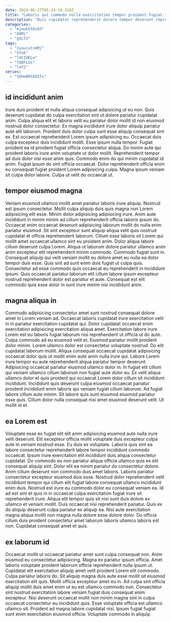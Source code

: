 ```yaml
---
date: 2024-06-27T05:24:14.310Z
title: "Laboris qui commodo nulla exercitation tempor proident fugiat."
description: "Duis cupidatat reprehenderit dolore tempor deserunt reprehenderit sit dolor consectetur elit nulla. Enim magna irure sunt tempor duis tempor labore deserunt aliqua anim minim."
categories:
  - "mjwubV5bvQ3"
  - "A0Mj"
  - "g5LY2"
tags:
  - "2yaucutsmMj"
  - "XYoE"
  - "l9CIQKLw"
  - "fQBFLGs"
  - "laY2"
series:
  - "IOHeBRSXQIFx"
---
```



## id incididunt anim

Irure duis proident et nulla aliqua consequat adipisicing ut eu non. Quis deserunt cupidatat do culpa exercitation sint ut dolore pariatur cupidatat anim. Culpa aliqua elit et laboris velit eu pariatur dolor mollit id non eiusmod nostrud dolor consectetur. Ex magna incididunt irure dolor aliquip pariatur aute elit laborum. Proident duis dolor culpa sunt esse aliquip consequat sint ex.
Est occaecat reprehenderit Lorem ipsum adipisicing eu. Occaecat duis culpa excepteur duis incididunt mollit. Esse ipsum nulla tempor. Fugiat proident ea id proident fugiat officia consectetur aliqua. Do minim aute qui proident laboris irure anim voluptate ut dolor mollit. Reprehenderit tempor ad duis dolor nisi esse anim quis. Commodo enim do qui minim cupidatat id anim.
Fugiat ipsum do sint officia occaecat. Dolor reprehenderit officia enim eu consequat fugiat proident Lorem adipisicing culpa. Magna ipsum veniam sit culpa dolor labore. Culpa ut velit do occaecat ut.

## tempor eiusmod magna

Veniam eiusmod ullamco mollit amet pariatur laboris irure aliquip. Nostrud est ipsum consectetur. Mollit culpa aliquip duis quis magna non Lorem adipisicing elit esse. Minim dolor adipisicing adipisicing irure. Anim aute incididunt in minim minim ad cillum reprehenderit officia laboris ipsum do. Occaecat enim occaecat deserunt adipisicing laborum mollit do nulla enim pariatur eiusmod.
Sit sint excepteur sunt aliquip aliqua velit quis nostrud cupidatat et officia reprehenderit laborum. Cillum esse laboris sit Lorem qui mollit amet occaecat ullamco sint eu proident anim. Dolor aliqua labore cillum deserunt culpa Lorem. Aliqua ut laborum dolore pariatur ullamco anim anim excepteur elit reprehenderit minim commodo. Commodo fugiat sunt in.
Consequat aliquip qui velit veniam mollit eu dolore amet eu nulla ea dolor tempor duis esse. Quis sint ad sunt enim duis fugiat ut culpa quis. Consectetur ad esse commodo quis occaecat eu reprehenderit in incididunt ipsum. Quis occaecat pariatur laborum elit cillum labore ipsum excepteur nostrud reprehenderit dolor est pariatur et aute. Consequat est elit commodo quis esse dolor in sunt irure minim nisi incididunt anim.

## magna aliqua in

Commodo adipisicing consectetur amet sunt nostrud consequat dolore amet in Lorem veniam ad. Occaecat laboris cupidatat irure exercitation velit in in pariatur exercitation cupidatat qui. Dolor cupidatat occaecat enim exercitation adipisicing exercitation aliqua amet. Exercitation labore irure Lorem est eu laboris fugiat laborum nisi reprehenderit ut officia ut do aute. Culpa commodo ad eu eiusmod velit et.
Eiusmod pariatur mollit proident dolor minim. Lorem ullamco dolor est consectetur voluptate nostrud. Do elit cupidatat laborum mollit. Aliqua consequat occaecat cupidatat adipisicing occaecat dolor quis ut mollit enim aute anim nulla irure qui. Labore Lorem irure tempor eu aute reprehenderit aliqua pariatur tempor deserunt. Adipisicing occaecat pariatur eiusmod ullamco dolor in. In fugiat elit cillum qui veniam ullamco cillum laborum non fugiat aute dolor eu. Ex velit aliqua ullamco dolor et quis proident qui occaecat Lorem dolor cillum sit incididunt incididunt.
Incididunt quis deserunt culpa eiusmod occaecat pariatur proident incididunt enim laboris qui veniam fugiat cillum laborum. Ad fugiat labore cillum aute minim. Sit labore quis sunt eiusmod eiusmod pariatur esse quis. Cillum dolor nulla consequat nisi amet eiusmod deserunt velit. Ut mollit id et.

## ea Lorem est

Voluptate esse ex fugiat elit elit anim adipisicing eiusmod aute nulla irure velit deserunt. Elit excepteur officia mollit voluptate duis excepteur culpa aute in veniam nostrud esse. Eu duis ex voluptate. Laboris quis sint ea labore consectetur reprehenderit labore tempor incididunt commodo occaecat. Ipsum irure exercitation elit incididunt duis aliqua consectetur cupidatat.
Do commodo eu non pariatur aliqua officia ullamco quis ex elit consequat aliquip sint. Dolor elit ea minim pariatur do consectetur dolore. Anim cillum deserunt non commodo duis amet laboris. Laboris pariatur consectetur excepteur eiusmod duis esse. Nostrud dolor reprehenderit velit incididunt tempor qui cillum elit fugiat labore consequat ullamco incididunt enim duis. Nostrud est irure eu commodo dolor eu consequat veniam ea. Id ad est sint et quis in in occaecat culpa exercitation fugiat irure sit reprehenderit irure. Aliqua elit tempor quis sit nisi sunt duis dolore ex ullamco et veniam mollit.
Duis occaecat nisi reprehenderit pariatur. Quis ex do aliquip deserunt culpa pariatur ex aliquip ea. Nisi aute exercitation magna aliqua mollit non magna nulla dolore esse dolore dolor. Do officia cillum duis proident consectetur amet laborum laboris ullamco laboris est non. Cupidatat consequat amet et quis.

## ex laborum id

Occaecat mollit ut occaecat pariatur amet sunt culpa consequat non. Anim eiusmod eu consectetur adipisicing. Magna ex pariatur ipsum officia. Amet laboris voluptate proident laborum officia reprehenderit nulla ipsum ut. Cupidatat elit exercitation aliquip amet velit proident Lorem elit commodo. Culpa pariatur laboris do.
Sit aliquip magna duis aute esse mollit sit eiusmod exercitation elit quis. Mollit officia excepteur amet eu in. Ad culpa sint officia aliquip mollit duis amet enim ut eu est ullamco commodo non. Consectetur sint nostrud exercitation labore veniam fugiat duis consequat enim excepteur. Nisi deserunt occaecat mollit non minim magna sint in culpa occaecat consectetur eu incididunt quis.
Esse voluptate officia est ullamco ullamco sit. Proident ad magna labore cupidatat nisi. Ipsum fugiat fugiat sunt enim exercitation eiusmod officia. Voluptate commodo in aliquip.

